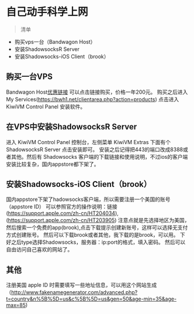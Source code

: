 # 自己动手科学上网
> 清单
- 购买vps一台（Bandwagon Host）
- 安装ShadowsocksR Server
- 安装Shadowsocks-iOS Client（brook）

## 购买一台VPS

Bandwagon Host[优惠链接](https://bwh1.net/aff.php?aff=22710&pid=56) 可以点击链接购买，价格一年200元。
购买之后进入 My Services(https://bwh1.net/clientarea.php?action=products) 点击进入 KiwiVM Control Panel 安装软件。

## 在VPS中安装ShadowsocksR Server

进入 KiwiVM Control Panel 控制台，左侧菜单 KiwiVM Extras 下面有个 ShadowsocksR Server 点击安装即可。
安装之后记得把443的端口改成8388或者其他。然后有 Shadowsocks 客户端的下载链接和使用说明，不过ios的客户端安装比较复杂，国内appstore都下架了。

## 安装Shadowsocks-iOS Client（brook）

国内appstore下架了hadowsocks客户端，所以需要注册一个美国的账号（appstore ID）
可以参照官方的操作说明：链接(https://support.apple.com/zh-cn/HT204034), (https://support.apple.com/zh-cn/HT203905)
注意点就是先选择地区为美国，然后搜索一个免费的app(brook),点击下载提示创建新账号，这样可以选择无支付方式创建账号。
然后可以下载brook或者其他，我下载的是brook，可以用。
下好之后type选择Shadowsocks，服务器：ip:port的格式，填入密码。
然后可以自由访问自己喜欢的网站了。

## 其他

注册美国 apple ID 时需要填写一些地址信息，可以用这个网站生成 （http://www.fakenamegenerator.com/advanced.php?t=country&n%5B%5D=us&c%5B%5D=us&gen=50&age-min=35&age-max=85)
